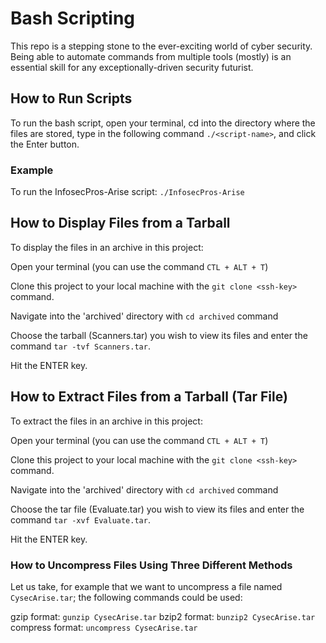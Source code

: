 # Bash Scripting

This repo is a stepping stone to the ever-exciting world of cyber security. Being able to automate commands from multiple tools (mostly) is an essential skill for any exceptionally-driven security futurist.


## How to Run Scripts

To run the bash script, open your terminal, cd into the directory where the files are stored, type in the following command `./<script-name>`, and click the Enter button.

### Example

To run the InfosecPros-Arise script:
    `./InfosecPros-Arise`


## How to Display Files from a Tarball

To display the files in an archive in this project:

Open your terminal (you can use the command `CTL + ALT + T`)

Clone this project to your local machine with the `git clone <ssh-key>` command. 

Navigate into the 'archived' directory with `cd archived` command

Choose the tarball (Scanners.tar) you wish to view its files and enter the command `tar -tvf Scanners.tar`.

Hit the ENTER key.


## How to Extract Files from a Tarball (Tar File)

To extract the files in an archive in this project:

Open your terminal (you can use the command `CTL + ALT + T`)

Clone this project to your local machine with the `git clone <ssh-key>` command. 

Navigate into the 'archived' directory with `cd archived` command

Choose the tar file (Evaluate.tar) you wish to view its files and enter the command `tar -xvf Evaluate.tar`.

Hit the ENTER key.


### How to Uncompress Files Using Three Different Methods

Let us take, for example that we want to uncompress a file named `CysecArise.tar`; the following commands could be used:

gzip format: `gunzip CysecArise.tar`
bzip2 format: `bunzip2 CysecArise.tar`
compress format: `uncompress CysecArise.tar`